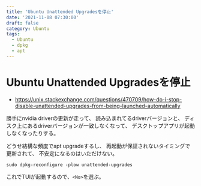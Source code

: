 ```yaml
---
title: 'Ubuntu Unattended Upgradesを停止'
date: '2021-11-08 07:30:00'
draft: false
category: Ubuntu
tags:
  - Ubuntu
  - dpkg
  - apt
---
```

# Ubuntu Unattended Upgradesを停止

- <https://unix.stackexchange.com/questions/470709/how-do-i-stop-disable-unattended-upgrades-from-being-launched-automatically>

勝手にnvidia driverの更新が走って、
読み込まれてるdriverバージョンと、
ディスク上にあるdriverバージョンが一致しなくなって、
デスクトップアプリが起動しなくなったりする。

どうせ結構な頻度でapt upgradeするし、
再起動が保証されないタイミングで更新されて、
不安定になるのはいただけない。

```shell
sudo dpkg-reconfigure -plow unattended-upgrades
```

これでTUIが起動するので、`<No>`を選ぶ。
